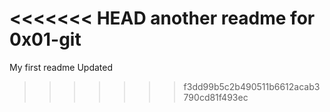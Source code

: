 <<<<<<< HEAD
another readme for 0x01-git
=======
My first readme Updated 
>>>>>>> f3dd99b5c2b490511b6612acab3790cd81f493ec
